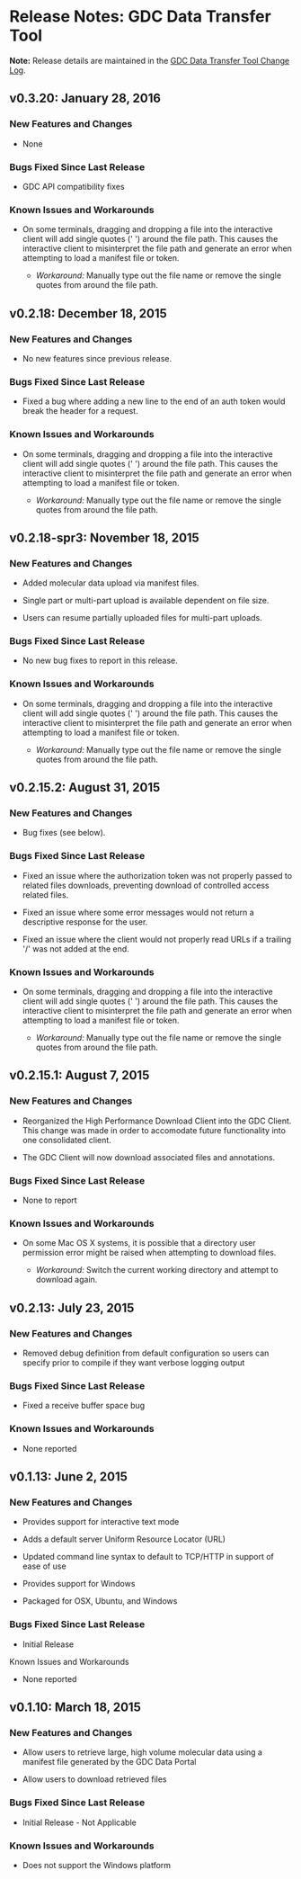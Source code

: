 # Release Notes: GDC Data Transfer Tool

**Note:** Release details are maintained in the [GDC Data Transfer Tool Change Log](https://github.com/NCI-GDC/gdc-client/blob/master/CHANGELOG.md).


## v0.3.20: January 28, 2016

### New Features and Changes

* None

### Bugs Fixed Since Last Release

* GDC API compatibility fixes

### Known Issues and Workarounds

* On some terminals, dragging and dropping a file into the interactive client will add single quotes (' ') around the file path. This causes the interactive client to misinterpret the file path and generate an error when attempting to load a manifest file or token.

  * *Workaround:* Manually type out the file name or remove the single quotes from around the file path.

## v0.2.18: December 18, 2015

### New Features and Changes

* No new features since previous release.

### Bugs Fixed Since Last Release

* Fixed a bug where adding a new line to the end of an auth token would break the header for a request.

### Known Issues and Workarounds

* On some terminals, dragging and dropping a file into the interactive client will add single quotes (' ') around the file path. This causes the interactive client to misinterpret the file path and generate an error when attempting to load a manifest file or token.

  * *Workaround:* Manually type out the file name or remove the single quotes from around the file path.

## v0.2.18-spr3: November 18, 2015

### New Features and Changes

* Added molecular data upload via manifest files.

* Single part or multi-part upload is available dependent on file size.

* Users can resume partially uploaded files for multi-part uploads.

### Bugs Fixed Since Last Release

* No new bug fixes to report in this release.

### Known Issues and Workarounds

* On some terminals, dragging and dropping a file into the interactive client will add single quotes (' ') around the file path. This causes the interactive client to misinterpret the file path and generate an error when attempting to load a manifest file or token.

  * *Workaround:* Manually type out the file name or remove the single quotes from around the file path.

## v0.2.15.2: August 31, 2015

### New Features and Changes

* Bug fixes (see below).

### Bugs Fixed Since Last Release

* Fixed an issue where the authorization token was not properly passed to related files downloads, preventing download of controlled access related files.

* Fixed an issue where some error messages would not return a descriptive response for the user.

* Fixed an issue where the client would not properly read URLs if a trailing '/' was not added at the end.

### Known Issues and Workarounds

* On some terminals, dragging and dropping a file into the interactive client will add single quotes (' ') around the file path. This causes the interactive client to misinterpret the file path and generate an error when attempting to load a manifest file or token.

  * *Workaround:* Manually type out the file name or remove the single quotes from around the file path.

## v0.2.15.1: August 7, 2015

### New Features and Changes

* Reorganized the High Performance Download Client into the GDC Client. This change was made in order to accomodate future functionality into one consolidated client.

* The GDC Client will now download associated files and annotations.

### Bugs Fixed Since Last Release

* None to report

### Known Issues and Workarounds

* On some Mac OS X systems, it is possible that a directory user permission error might be raised when attempting to download files.

  * *Workaround:* Switch the current working directory and attempt to download again.

## v0.2.13: July 23, 2015

### New Features and Changes

* Removed debug definition from default configuration so users can specify prior to compile if they want verbose logging output

### Bugs Fixed Since Last Release

* Fixed a receive buffer space bug

### Known Issues and Workarounds

* None reported

## v0.1.13: June 2, 2015

### New Features and Changes

* Provides support for interactive text mode

* Adds a default server Uniform Resource Locator (URL)

* Updated command line syntax to default to TCP/HTTP in support of ease of use

* Provides support for Windows

* Packaged for OSX, Ubuntu, and Windows

### Bugs Fixed Since Last Release

* Initial Release

Known Issues and Workarounds

* None reported

## v0.1.10: March 18, 2015

### New Features and Changes

* Allow users to retrieve large, high volume molecular data using a manifest file generated by the GDC Data Portal

* Allow users to download retrieved files

### Bugs Fixed Since Last Release

* Initial Release - Not Applicable

### Known Issues and Workarounds

* Does not support the Windows platform
